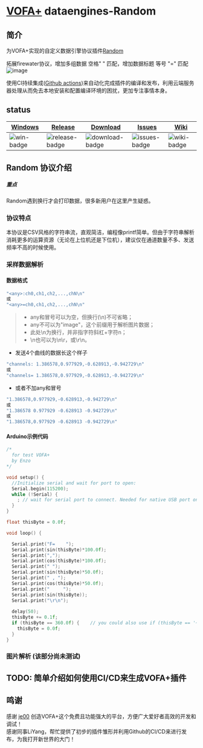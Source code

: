 # [VOFA+](https://github.com/je00/Vodka/tree/master) dataengines-Random

## 简介

为VOFA+实现的自定义数据引擎协议插件[Random](https://github.com/1198632013/dataengines)

拓展firewater协议，增加多组数据 空格" " 匹配，增加数据标题 等号 "=" 匹配
![image](https://github.com/1198632013/dataengines/assets/18528979/27b6d3e5-e833-4794-ac7b-0fae89f04027)




使用CI持续集成([Github actions](https://github.com/actions))来自动化完成插件的编译和发布，利用云端服务器处理从而免去本地安装和配置编译环境的困扰，更加专注事情本身。

## status


| [Windows][win-link] | [Release][release-link] | [Download][download-link] | [Issues][issues-link] | [Wiki][wiki-links] |
| ------------------- | ----------------------- | ------------------------- | --------------------- | ------------------ |
| ![win-badge]        | ![release-badge]        | ![download-badge]         | ![issues-badge]       | ![wiki-badge]      |
            
[win-link]: https://github.com/1198632013/dataengines/actions?query=workflow%3AWindows "Windows Qt5.14.2Action"
[win-badge]: https://github.com/1198632013/dataengines/workflows/Windows%20Qt5.14.2/badge.svg  "Windows"
[release-link]: https://github.com/1198632013/dataengines/releases "Release status"
[release-badge]: https://img.shields.io/github/release/1198632013/dataengines.svg?style=flat-square "Release status"
[download-link]: https://github.com/1198632013/dataengines/releases/latest "Download status"
[download-badge]: https://img.shields.io/github/downloads/1198632013/dataengines/total.svg?style=flat-square "Download status"
[license-link]: https://github.com/1198632013/dataengines/blob/main/LICENSE "LICENSE"
[license-badge]: https://img.shields.io/badge/license-MIT-blue.svg "MIT"
[issues-link]: https://github.com/1198632013/dataengines/issues "Issues"
[issues-badge]: https://img.shields.io/badge/github-issues-red.svg?maxAge=60 "Issues"
[wiki-links]: https://github.com/1198632013/dataengines/wiki "wiki"
[wiki-badge]: https://img.shields.io/badge/github-wiki-181717.svg?maxAge=60 "wiki"


## Random 协议介绍

##### 重点

Random遇到换行才会打印数据，很多新用户在这里产生疑惑。

### 协议特点

本协议是CSV风格的字符串流，直观简洁，编程像printf简单。但由于字符串解析消耗更多的运算资源（无论在上位机还是下位机），建议仅在通道数量不多、发送频率不高的时候使用。

### 采样数据解析

#### 数据格式



```C
"<any>:ch0,ch1,ch2,...,chN\n"
或
"<any>=ch0,ch1,ch2,...,chN\n"
```



> - any和冒号可以为空，但换行(\n)不可省略；
> - any不可以为"image"，这个前缀用于解析图片数据；
> - 此处\n为换行，并非指字符斜杠+字符n；
> - \n也可以为\n\r，或\r\n。

- 发送4个曲线的数据长这个样子

```C
"channels: 1.386578,0.977929,-0.628913,-0.942729\n"
或
"channels= 1.386578,0.977929,-0.628913,-0.942729\n"
```



- 或者不加any和冒号

```c
"1.386578,0.977929,-0.628913,-0.942729\n"
或
"1.386578 0.977929 -0.628913 -0.942729\n"
或
"1.386578,0.977929 -0.628913 -0.942729\n"
```



#### Arduino示例代码



```c
/*
  for test VOFA+
  by Enzo
*/

void setup() {
  //Initialize serial and wait for port to open:
  Serial.begin(115200);
  while (!Serial) {
    ; // wait for serial port to connect. Needed for native USB port only
  }
}

float thisByte = 0.0f;

void loop() {

  Serial.print("F=    ");
  Serial.print(sin(thisByte)*100.0f);
  Serial.print(",");
  Serial.print(cos(thisByte)*100.0f);
  Serial.print(" ");
  Serial.print(sin(thisByte)*50.0f);
  Serial.print(" , ");
  Serial.print(cos(thisByte)*50.0f);
  Serial.print("     ");
  Serial.print(sin(thisByte));
  Serial.print("\r\n");
  
  delay(50);
  thisByte += 0.1f;
  if (thisByte == 360.0f) {    // you could also use if (thisByte == '~') {
    thisByte = 0.0f;
  }
}
```



### 图片解析 (该部分尚未测试)

## TODO: 简单介绍如何使用CI/CD来生成VOFA+插件

## 鸣谢

感谢 [je00](https://github.com/je00) 创造VOFA+这个免费且功能强大的平台，方便广大爱好者高效的开发和调试！
</br>
感谢同事LiYang，帮忙提供了初步的插件雏形并利用Github的CI/CD来进行发布，为我打开新世界的大门！
